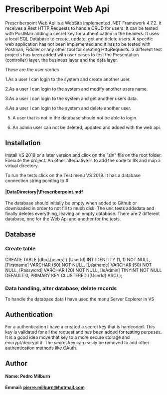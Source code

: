 # Prescriberpoint Web Api 

Prescriberpoint Web Api is a WebSite implemented .NET Framework 4.7.2. It receives a Rest HTTP Requests to handle CRUD for users. It can be tested with PostMan adding a secret key for authentication in the headers.
It uses a local SQL Database to create, update, get and delete users. A specific web application has not been implemented and it has to be tested with Postman, Fiddler or any other tool for creating HttpRequests.
3 different test projects has been added with user cases to test the Presentation (controller) layer, the business layer and the data layer.

These are the user stories

1.As a user I can login to the system and create another user.

2.As a user I can login to the system and modify another users name.

3.As a user I can login to the system and get another users data.

4.As a user I can login to the system and delete another user.

5. A user that is not in the database should not be able to login.

6. An admin user can not be deleted, updated and added with the web api.

## Installation

Install VS 2019 or a later version and click on the "sln" file on the root folder. Execute the project. An other alternative is to add the code to IIS and map a virtual directory.

To run the tests click on the Test menu VS 2019. It has a database connection string pointing to #

#### |DataDirectory|\Prescriberpoint.mdf
The database should initially be empty when added to Github or downloaded in order to not fill to much disk. The unit tests addsdata and finally deletes everything, leaving an empty database. There are 2 different database, one for the Web Api and another for the tests.

## Database 

### Create table
CREATE TABLE [dbo].[users] (
    [UserId]    INT          IDENTITY (1, 1) NOT NULL,
    [Firstname] VARCHAR (50) NOT NULL,
    [Lastname]  VARCHAR (50) NOT NULL,
    [Password]  VARCHAR (20) NOT NULL,
    [IsAdmin] TINYINT NOT NULL DEFAULT 0, 
    PRIMARY KEY CLUSTERED ([UserId] ASC)
);

### Data handling, alter database, delete records
To handle the database data I have used the menu Server Explorer in VS

## Authentication
For a authentication I have a created a secret key that is hardcoded. This key is validated for all the request and has been added for testing purposes. It is a good idea move that key to a more secure storage and encrypt/decrypt it. The secret key can easily be removed to add other authentication methods like OAuth.

## Author

####  Name: Pedro Milburn
####  Emmail: pierre.milburn@hotmail.com
